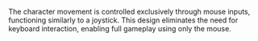 The character movement is controlled exclusively through mouse inputs, functioning similarly to a joystick. This design eliminates the need for keyboard interaction, enabling full gameplay using only the mouse.
